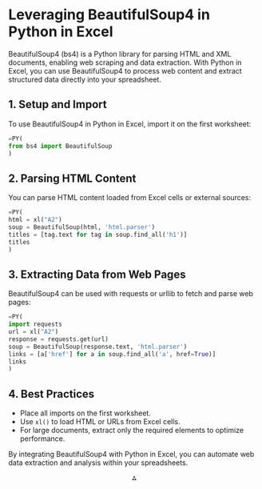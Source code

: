 # Leveraging BeautifulSoup4 in Python in Excel

BeautifulSoup4 (bs4) is a Python library for parsing HTML and XML documents, enabling web scraping and data extraction. With Python in Excel, you can use BeautifulSoup4 to process web content and extract structured data directly into your spreadsheet.

## 1. Setup and Import

To use BeautifulSoup4 in Python in Excel, import it on the first worksheet:

```python
=PY(
from bs4 import BeautifulSoup
)
```

## 2. Parsing HTML Content

You can parse HTML content loaded from Excel cells or external sources:

```python
=PY(
html = xl("A2")
soup = BeautifulSoup(html, 'html.parser')
titles = [tag.text for tag in soup.find_all('h1')]
titles
)
```

## 3. Extracting Data from Web Pages

BeautifulSoup4 can be used with requests or urllib to fetch and parse web pages:

```python
=PY(
import requests
url = xl("A2")
response = requests.get(url)
soup = BeautifulSoup(response.text, 'html.parser')
links = [a['href'] for a in soup.find_all('a', href=True)]
links
)
```

## 4. Best Practices

- Place all imports on the first worksheet.
- Use `xl()` to load HTML or URLs from Excel cells.
- For large documents, extract only the required elements to optimize performance.

By integrating BeautifulSoup4 with Python in Excel, you can automate web data extraction and analysis within your spreadsheets.

<div style="text-align: center">⁂</div>
